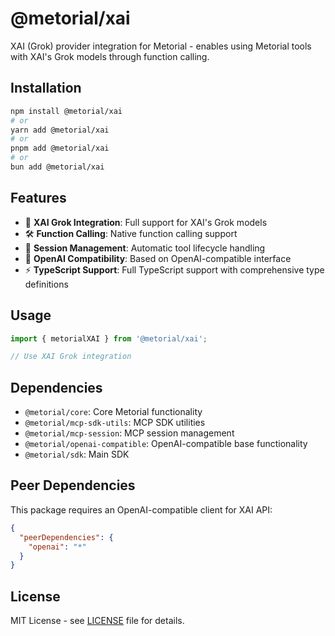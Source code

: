 # @metorial/xai

XAI (Grok) provider integration for Metorial - enables using Metorial tools with XAI's Grok models through function calling.

## Installation

```bash
npm install @metorial/xai
# or
yarn add @metorial/xai
# or
pnpm add @metorial/xai
# or
bun add @metorial/xai
```

## Features

- 🤖 **XAI Grok Integration**: Full support for XAI's Grok models
- 🛠️ **Function Calling**: Native function calling support
- 📡 **Session Management**: Automatic tool lifecycle handling
- 🔄 **OpenAI Compatibility**: Based on OpenAI-compatible interface
- ⚡ **TypeScript Support**: Full TypeScript support with comprehensive type definitions

## Usage

```typescript
import { metorialXAI } from '@metorial/xai';

// Use XAI Grok integration
```

## Dependencies

- `@metorial/core`: Core Metorial functionality
- `@metorial/mcp-sdk-utils`: MCP SDK utilities
- `@metorial/mcp-session`: MCP session management
- `@metorial/openai-compatible`: OpenAI-compatible base functionality
- `@metorial/sdk`: Main SDK

## Peer Dependencies

This package requires an OpenAI-compatible client for XAI API:

```json
{
  "peerDependencies": {
    "openai": "*"
  }
}
```

## License

MIT License - see [LICENSE](../../LICENSE) file for details.
